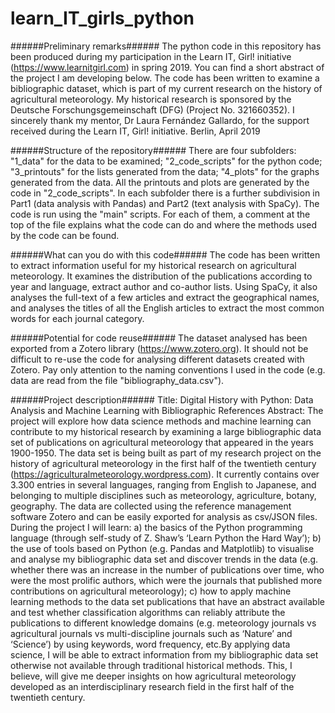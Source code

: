 # learn_IT_girls_python

######Preliminary remarks######
The python code in this repository has been produced during my participation in the Learn IT, Girl! initiative (https://www.learnitgirl.com) in spring 2019. You can find a short abstract of the project I am developing below.
The code has been written to examine a bibliographic dataset, which is part of my current research on the history of agricultural meteorology. My historical research is sponsored by the Deutsche Forschungsgemeinschaft (DFG) (Project No. 321660352).
I sincerely thank my mentor, Dr Laura Fernández Gallardo, for the support received during the Learn IT, Girl! initiative.
Berlin, April 2019

######Structure of the repository######
There are four subfolders: "1_data" for the data to be examined; "2_code_scripts" for the python code; "3_printouts" for the lists generated from the data; "4_plots" for the graphs generated from the data. All the printouts and plots are generated by the code in "2_code_scripts". In each subfolder there is a further subdivision in Part1 (data analysis with Pandas) and Part2 (text analysis with SpaCy).
The code is run using the "main" scripts. For each of them, a comment at the top of the file explains what the code can do and where the methods used by the code can be found.

######What can you do with this code######
The code has been written to extract information useful for my historical research on agricultural meteorology. It examines the distribution of the publications according to year and language, extract author and co-author lists. Using SpaCy, it also analyses the full-text of a few articles and extract the geographical names, and analyses the titles of all the English articles to extract the most common words for each journal category.

######Potential for code reuse######
The dataset analysed has been exported from a Zotero library (https://www.zotero.org). It should not be difficult to re-use the code for analysing different datasets created with Zotero. Pay only attention to the naming conventions I used in the code (e.g. data are read from the file "bibliography_data.csv").  

######Project description######
Title: Digital History with Python: Data Analysis and Machine Learning with Bibliographic References
Abstract: The project will explore how data science methods and machine learning can contribute to my historical research by examining a large bibliographic data set of publications on agricultural meteorology that appeared in the years 1900-1950. The data set is being built as part of my research project on the history of agricultural meteorology in the first half of the twentieth century (https://agriculturalmeteorology.wordpress.com). It currently contains over 3.300 entries in several languages, ranging from English to Japanese, and belonging to multiple disciplines such as meteorology, agriculture, botany, geography. The data are collected using the reference management software Zotero and can be easily exported for analysis as csv/JSON files. During the project I will learn: a) the basics of the Python programming language (through self-study of Z. Shaw’s ‘Learn Python the Hard Way’); b) the use of tools based on Python (e.g. Pandas and Matplotlib) to visualise and analyse my bibliographic data set and discover trends in the data (e.g. whether there was an increase in the number of publications over time, who were the most prolific authors, which were the journals that published more contributions on agricultural meteorology); c) how to apply machine learning methods to the data set publications that have an abstract available and test whether classification algorithms can reliably attribute the publications to different knowledge domains (e.g. meteorology journals vs agricultural journals vs multi-discipline journals such as ‘Nature’ and ‘Science’) by using keywords, word frequency, etc.By applying data science, I will be able to extract information from my bibliographic data set otherwise not available through traditional historical methods. This, I believe, will give me deeper insights on how agricultural meteorology developed as an interdisciplinary research field in the first half of the twentieth century.
